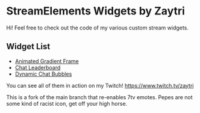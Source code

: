 # StreamElements Widgets by Zaytri
Hi! Feel free to check out the code of my various custom stream widgets.

## Widget List
- [Animated Gradient Frame](AnimatedGradientFrame)
- [Chat Leaderboard](LevelUp)
- [Dynamic Chat Bubbles](DynamicChatBubbles)

You can see all of them in action on my Twitch! https://www.twitch.tv/zaytri

This is a fork of the main branch that re-enables 7tv emotes.
Pepes are not some kind of racist icon, get off your high horse.
